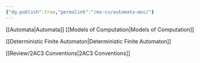 ```yaml
---
{"dg-publish":true,"permalink":"/mo-cs/automata-moc/"}
---
```


[[Automata\|Automata]]
[[Models of Computation\|Models of Computation]]

[[Deterministic Finite Automaton\|Deterministic Finite Automaton]]

[[Review/2AC3 Conventions\|2AC3 Conventions]]